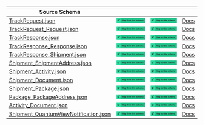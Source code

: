 | Source Schema                                                                                                                                                |                                                                                                                                                                                                                                                                                                                                                    |                                                                                                                                                                                                                                                                                                                                              |                                              |
| ------------------------------------------------------------------------------------------------------------------------------------------------------------ | -------------------------------------------------------------------------------------------------------------------------------------------------------------------------------------------------------------------------------------------------------------------------------------------------------------------------------------------------- | -------------------------------------------------------------------------------------------------------------------------------------------------------------------------------------------------------------------------------------------------------------------------------------------------------------------------------------------- | -------------------------------------------- |
| [TrackRequest.json](https://raw.githubusercontent.com/Stedi/registry/main/schemas/ups/track/1.0.1/TrackRequest.json)                                         | [![Map from this schema](/images/MapFromThisSchema.svg)](https://stedi.com/app/mappings/import?name=Mapping%20from%20Ups%20track's%20TrackRequest%20schema&referrer=registry-repo&source_json_schema=https://raw.githubusercontent.com/Stedi/registry/main/schemas/ups/track/1.0.1/TrackRequest.json)                                         | [![Map to this schema](/images/MapToThisSchema.svg)](https://stedi.com/app/mappings/import?name=Mapping%20to%20Ups%20track's%20TrackRequest%20schema&referrer=registry-repo&target_json_schema=https://raw.githubusercontent.com/Stedi/registry/main/schemas/ups/track/1.0.1/TrackRequest.json)                                         | [Docs](https://www.ups.com/upsdeveloperkit/) |
| [TrackRequest_Request.json](https://raw.githubusercontent.com/Stedi/registry/main/schemas/ups/track/1.0.1/TrackRequest_Request.json)                         | [![Map from this schema](/images/MapFromThisSchema.svg)](https://stedi.com/app/mappings/import?name=Mapping%20from%20Ups%20track's%20TrackRequest_Request%20schema&referrer=registry-repo&source_json_schema=https://raw.githubusercontent.com/Stedi/registry/main/schemas/ups/track/1.0.1/TrackRequest_Request.json)                         | [![Map to this schema](/images/MapToThisSchema.svg)](https://stedi.com/app/mappings/import?name=Mapping%20to%20Ups%20track's%20TrackRequest_Request%20schema&referrer=registry-repo&target_json_schema=https://raw.githubusercontent.com/Stedi/registry/main/schemas/ups/track/1.0.1/TrackRequest_Request.json)                         | [Docs](https://www.ups.com/upsdeveloperkit/) |
| [TrackResponse.json](https://raw.githubusercontent.com/Stedi/registry/main/schemas/ups/track/1.0.1/TrackResponse.json)                                       | [![Map from this schema](/images/MapFromThisSchema.svg)](https://stedi.com/app/mappings/import?name=Mapping%20from%20Ups%20track's%20TrackResponse%20schema&referrer=registry-repo&source_json_schema=https://raw.githubusercontent.com/Stedi/registry/main/schemas/ups/track/1.0.1/TrackResponse.json)                                       | [![Map to this schema](/images/MapToThisSchema.svg)](https://stedi.com/app/mappings/import?name=Mapping%20to%20Ups%20track's%20TrackResponse%20schema&referrer=registry-repo&target_json_schema=https://raw.githubusercontent.com/Stedi/registry/main/schemas/ups/track/1.0.1/TrackResponse.json)                                       | [Docs](https://www.ups.com/upsdeveloperkit/) |
| [TrackResponse_Response.json](https://raw.githubusercontent.com/Stedi/registry/main/schemas/ups/track/1.0.1/TrackResponse_Response.json)                     | [![Map from this schema](/images/MapFromThisSchema.svg)](https://stedi.com/app/mappings/import?name=Mapping%20from%20Ups%20track's%20TrackResponse_Response%20schema&referrer=registry-repo&source_json_schema=https://raw.githubusercontent.com/Stedi/registry/main/schemas/ups/track/1.0.1/TrackResponse_Response.json)                     | [![Map to this schema](/images/MapToThisSchema.svg)](https://stedi.com/app/mappings/import?name=Mapping%20to%20Ups%20track's%20TrackResponse_Response%20schema&referrer=registry-repo&target_json_schema=https://raw.githubusercontent.com/Stedi/registry/main/schemas/ups/track/1.0.1/TrackResponse_Response.json)                     | [Docs](https://www.ups.com/upsdeveloperkit/) |
| [TrackResponse_Shipment.json](https://raw.githubusercontent.com/Stedi/registry/main/schemas/ups/track/1.0.1/TrackResponse_Shipment.json)                     | [![Map from this schema](/images/MapFromThisSchema.svg)](https://stedi.com/app/mappings/import?name=Mapping%20from%20Ups%20track's%20TrackResponse_Shipment%20schema&referrer=registry-repo&source_json_schema=https://raw.githubusercontent.com/Stedi/registry/main/schemas/ups/track/1.0.1/TrackResponse_Shipment.json)                     | [![Map to this schema](/images/MapToThisSchema.svg)](https://stedi.com/app/mappings/import?name=Mapping%20to%20Ups%20track's%20TrackResponse_Shipment%20schema&referrer=registry-repo&target_json_schema=https://raw.githubusercontent.com/Stedi/registry/main/schemas/ups/track/1.0.1/TrackResponse_Shipment.json)                     | [Docs](https://www.ups.com/upsdeveloperkit/) |
| [Shipment_ShipmentAddress.json](https://raw.githubusercontent.com/Stedi/registry/main/schemas/ups/track/1.0.1/Shipment_ShipmentAddress.json)                 | [![Map from this schema](/images/MapFromThisSchema.svg)](https://stedi.com/app/mappings/import?name=Mapping%20from%20Ups%20track's%20Shipment_ShipmentAddress%20schema&referrer=registry-repo&source_json_schema=https://raw.githubusercontent.com/Stedi/registry/main/schemas/ups/track/1.0.1/Shipment_ShipmentAddress.json)                 | [![Map to this schema](/images/MapToThisSchema.svg)](https://stedi.com/app/mappings/import?name=Mapping%20to%20Ups%20track's%20Shipment_ShipmentAddress%20schema&referrer=registry-repo&target_json_schema=https://raw.githubusercontent.com/Stedi/registry/main/schemas/ups/track/1.0.1/Shipment_ShipmentAddress.json)                 | [Docs](https://www.ups.com/upsdeveloperkit/) |
| [Shipment_Activity.json](https://raw.githubusercontent.com/Stedi/registry/main/schemas/ups/track/1.0.1/Shipment_Activity.json)                               | [![Map from this schema](/images/MapFromThisSchema.svg)](https://stedi.com/app/mappings/import?name=Mapping%20from%20Ups%20track's%20Shipment_Activity%20schema&referrer=registry-repo&source_json_schema=https://raw.githubusercontent.com/Stedi/registry/main/schemas/ups/track/1.0.1/Shipment_Activity.json)                               | [![Map to this schema](/images/MapToThisSchema.svg)](https://stedi.com/app/mappings/import?name=Mapping%20to%20Ups%20track's%20Shipment_Activity%20schema&referrer=registry-repo&target_json_schema=https://raw.githubusercontent.com/Stedi/registry/main/schemas/ups/track/1.0.1/Shipment_Activity.json)                               | [Docs](https://www.ups.com/upsdeveloperkit/) |
| [Shipment_Document.json](https://raw.githubusercontent.com/Stedi/registry/main/schemas/ups/track/1.0.1/Shipment_Document.json)                               | [![Map from this schema](/images/MapFromThisSchema.svg)](https://stedi.com/app/mappings/import?name=Mapping%20from%20Ups%20track's%20Shipment_Document%20schema&referrer=registry-repo&source_json_schema=https://raw.githubusercontent.com/Stedi/registry/main/schemas/ups/track/1.0.1/Shipment_Document.json)                               | [![Map to this schema](/images/MapToThisSchema.svg)](https://stedi.com/app/mappings/import?name=Mapping%20to%20Ups%20track's%20Shipment_Document%20schema&referrer=registry-repo&target_json_schema=https://raw.githubusercontent.com/Stedi/registry/main/schemas/ups/track/1.0.1/Shipment_Document.json)                               | [Docs](https://www.ups.com/upsdeveloperkit/) |
| [Shipment_Package.json](https://raw.githubusercontent.com/Stedi/registry/main/schemas/ups/track/1.0.1/Shipment_Package.json)                                 | [![Map from this schema](/images/MapFromThisSchema.svg)](https://stedi.com/app/mappings/import?name=Mapping%20from%20Ups%20track's%20Shipment_Package%20schema&referrer=registry-repo&source_json_schema=https://raw.githubusercontent.com/Stedi/registry/main/schemas/ups/track/1.0.1/Shipment_Package.json)                                 | [![Map to this schema](/images/MapToThisSchema.svg)](https://stedi.com/app/mappings/import?name=Mapping%20to%20Ups%20track's%20Shipment_Package%20schema&referrer=registry-repo&target_json_schema=https://raw.githubusercontent.com/Stedi/registry/main/schemas/ups/track/1.0.1/Shipment_Package.json)                                 | [Docs](https://www.ups.com/upsdeveloperkit/) |
| [Package_PackageAddress.json](https://raw.githubusercontent.com/Stedi/registry/main/schemas/ups/track/1.0.1/Package_PackageAddress.json)                     | [![Map from this schema](/images/MapFromThisSchema.svg)](https://stedi.com/app/mappings/import?name=Mapping%20from%20Ups%20track's%20Package_PackageAddress%20schema&referrer=registry-repo&source_json_schema=https://raw.githubusercontent.com/Stedi/registry/main/schemas/ups/track/1.0.1/Package_PackageAddress.json)                     | [![Map to this schema](/images/MapToThisSchema.svg)](https://stedi.com/app/mappings/import?name=Mapping%20to%20Ups%20track's%20Package_PackageAddress%20schema&referrer=registry-repo&target_json_schema=https://raw.githubusercontent.com/Stedi/registry/main/schemas/ups/track/1.0.1/Package_PackageAddress.json)                     | [Docs](https://www.ups.com/upsdeveloperkit/) |
| [Activity_Document.json](https://raw.githubusercontent.com/Stedi/registry/main/schemas/ups/track/1.0.1/Activity_Document.json)                               | [![Map from this schema](/images/MapFromThisSchema.svg)](https://stedi.com/app/mappings/import?name=Mapping%20from%20Ups%20track's%20Activity_Document%20schema&referrer=registry-repo&source_json_schema=https://raw.githubusercontent.com/Stedi/registry/main/schemas/ups/track/1.0.1/Activity_Document.json)                               | [![Map to this schema](/images/MapToThisSchema.svg)](https://stedi.com/app/mappings/import?name=Mapping%20to%20Ups%20track's%20Activity_Document%20schema&referrer=registry-repo&target_json_schema=https://raw.githubusercontent.com/Stedi/registry/main/schemas/ups/track/1.0.1/Activity_Document.json)                               | [Docs](https://www.ups.com/upsdeveloperkit/) |
| [Shipment_QuantumViewNotification.json](https://raw.githubusercontent.com/Stedi/registry/main/schemas/ups/track/1.0.1/Shipment_QuantumViewNotification.json) | [![Map from this schema](/images/MapFromThisSchema.svg)](https://stedi.com/app/mappings/import?name=Mapping%20from%20Ups%20track's%20Shipment_QuantumViewNotification%20schema&referrer=registry-repo&source_json_schema=https://raw.githubusercontent.com/Stedi/registry/main/schemas/ups/track/1.0.1/Shipment_QuantumViewNotification.json) | [![Map to this schema](/images/MapToThisSchema.svg)](https://stedi.com/app/mappings/import?name=Mapping%20to%20Ups%20track's%20Shipment_QuantumViewNotification%20schema&referrer=registry-repo&target_json_schema=https://raw.githubusercontent.com/Stedi/registry/main/schemas/ups/track/1.0.1/Shipment_QuantumViewNotification.json) | [Docs](https://www.ups.com/upsdeveloperkit/) |
